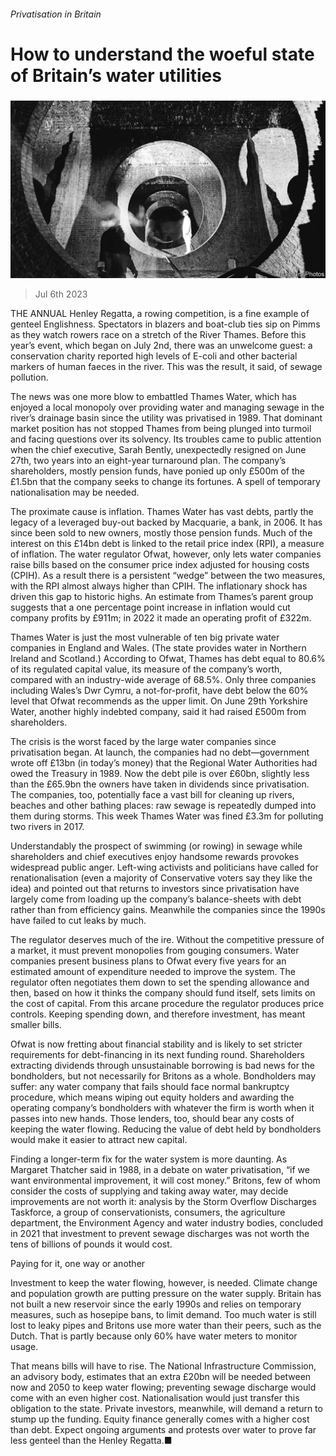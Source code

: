 ###### Privatisation in Britain

# How to understand the woeful state of Britain’s water utilities 

#####  

![image](images/20230708_BRP003.jpg) 

> Jul 6th 2023 

THE ANNUAL Henley Regatta, a rowing competition, is a fine example of genteel Englishness. Spectators in blazers and boat-club ties sip on Pimms as they watch rowers race on a stretch of the River Thames. Before this year’s event, which began on July 2nd, there was an unwelcome guest: a conservation charity reported high levels of E-coli and other bacterial markers of human faeces in the river. This was the result, it said, of sewage pollution. 

The news was one more blow to embattled Thames Water, which has enjoyed a local monopoly over providing water and managing sewage in the river’s drainage basin since the utility was privatised in 1989. That dominant market position has not stopped Thames from being plunged into turmoil and facing questions over its solvency. Its troubles came to public attention when the chief executive, Sarah Bently, unexpectedly resigned on June 27th, two years into an eight-year turnaround plan. The company’s shareholders, mostly pension funds, have ponied up only £500m of the £1.5bn that the company seeks to change its fortunes. A spell of temporary nationalisation may be needed.

The proximate cause is inflation. Thames Water has vast debts, partly the legacy of a leveraged buy-out backed by Macquarie, a bank, in 2006. It has since been sold to new owners, mostly those pension funds. Much of the interest on this £14bn debt is linked to the retail price index (RPI), a measure of inflation. The water regulator Ofwat, however, only lets water companies raise bills based on the consumer price index adjusted for housing costs (CPIH). As a result there is a persistent “wedge” between the two measures, with the RPI almost always higher than CPIH. The inflationary shock has driven this gap to historic highs. An estimate from Thames’s parent group suggests that a one percentage point increase in inflation would cut company profits by £911m; in 2022 it made an operating profit of £322m.

Thames Water is just the most vulnerable of ten big private water companies in England and Wales. (The state provides water in Northern Ireland and Scotland.) According to Ofwat, Thames has debt equal to 80.6% of its regulated capital value, its measure of the company’s worth, compared with an industry-wide average of 68.5%. Only three companies including Wales’s Dwr Cymru, a not-for-profit, have debt below the 60% level that Ofwat recommends as the upper limit. On June 29th Yorkshire Water, another highly indebted company, said it had raised £500m from shareholders. 

The crisis is the worst faced by the large water companies since privatisation began. At launch, the companies had no debt—government wrote off £13bn (in today’s money) that the Regional Water Authorities had owed the Treasury in 1989. Now the debt pile is over £60bn, slightly less than the £65.9bn the owners have taken in dividends since privatisation. The companies, too, potentially face a vast bill for cleaning up rivers, beaches and other bathing places: raw sewage is repeatedly dumped into them during storms. This week Thames Water was fined £3.3m for polluting two rivers in 2017.

Understandably the prospect of swimming (or rowing) in sewage while shareholders and chief executives enjoy handsome rewards provokes widespread public anger. Left-wing activists and politicians have called for renationalisation (even a majority of Conservative voters say they like the idea) and pointed out that returns to investors since privatisation have largely come from loading up the company’s balance-sheets with debt rather than from efficiency gains. Meanwhile the companies since the 1990s have failed to cut leaks by much. 

The regulator deserves much of the ire. Without the competitive pressure of a market, it must prevent monopolies from gouging consumers. Water companies present business plans to Ofwat every five years for an estimated amount of expenditure needed to improve the system. The regulator often negotiates them down to set the spending allowance and then, based on how it thinks the company should fund itself, sets limits on the cost of capital. From this arcane procedure the regulator produces price controls. Keeping spending down, and therefore investment, has meant smaller bills. 

Ofwat is now fretting about financial stability and is likely to set stricter requirements for debt-financing in its next funding round. Shareholders extracting dividends through unsustainable borrowing is bad news for the bondholders, but not necessarily for Britons as a whole. Bondholders may suffer: any water company that fails should face normal bankruptcy procedure, which means wiping out equity holders and awarding the operating company’s bondholders with whatever the firm is worth when it passes into new hands. Those lenders, too, should bear any costs of keeping the water flowing. Reducing the value of debt held by bondholders would make it easier to attract new capital.

Finding a longer-term fix for the water system is more daunting. As Margaret Thatcher said in 1988, in a debate on water privatisation, “if we want environmental improvement, it will cost money.” Britons, few of whom consider the costs of supplying and taking away water, may decide improvements are not worth it: analysis by the Storm Overflow Discharges Taskforce, a group of conservationists, consumers, the agriculture department, the Environment Agency and water industry bodies, concluded in 2021 that investment to prevent sewage discharges was not worth the tens of billions of pounds it would cost. 

Paying for it, one way or another

Investment to keep the water flowing, however, is needed. Climate change and population growth are putting pressure on the water supply. Britain has not built a new reservoir since the early 1990s and relies on temporary measures, such as hosepipe bans, to limit demand. Too much water is still lost to leaky pipes and Britons use more water than their peers, such as the Dutch. That is partly because only 60% have water meters to monitor usage. 

That means bills will have to rise. The National Infrastructure Commission, an advisory body, estimates that an extra £20bn will be needed between now and 2050 to keep water flowing; preventing sewage discharge would come with an even higher cost. Nationalisation would just transfer this obligation to the state. Private investors, meanwhile, will demand a return to stump up the funding. Equity finance generally comes with a higher cost than debt. Expect ongoing arguments and protests over water to prove far less genteel than the Henley Regatta.■



